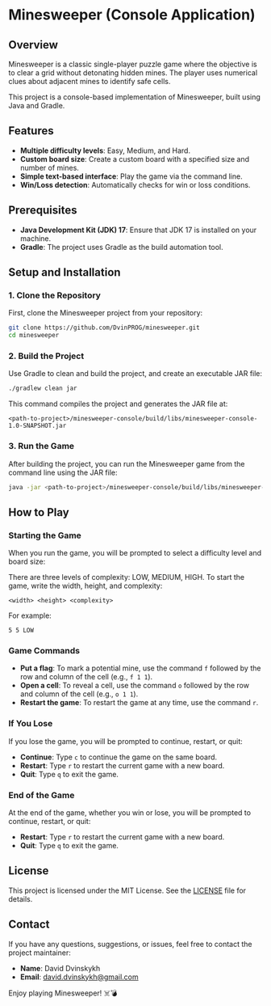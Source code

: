 # Minesweeper (Console Application)

## Overview
Minesweeper is a classic single-player puzzle game where the objective is to clear a grid without detonating hidden mines. The player uses numerical clues about adjacent mines to identify safe cells.

This project is a console-based implementation of Minesweeper, built using Java and Gradle.

## Features
- **Multiple difficulty levels**: Easy, Medium, and Hard.
- **Custom board size**: Create a custom board with a specified size and number of mines.
- **Simple text-based interface**: Play the game via the command line.
- **Win/Loss detection**: Automatically checks for win or loss conditions.

## Prerequisites
- **Java Development Kit (JDK) 17**: Ensure that JDK 17 is installed on your machine.
- **Gradle**: The project uses Gradle as the build automation tool.

## Setup and Installation

### 1. Clone the Repository
First, clone the Minesweeper project from your repository:

```sh
git clone https://github.com/DvinPROG/minesweeper.git
cd minesweeper
```

### 2. Build the Project
Use Gradle to clean and build the project, and create an executable JAR file:

```sh
./gradlew clean jar
```

This command compiles the project and generates the JAR file at:

```
<path-to-project>/minesweeper-console/build/libs/minesweeper-console-1.0-SNAPSHOT.jar
```

### 3. Run the Game
After building the project, you can run the Minesweeper game from the command line using the JAR file:

```sh
java -jar <path-to-project>/minesweeper-console/build/libs/minesweeper-console-1.0-SNAPSHOT.jar
```

## How to Play

### Starting the Game
When you run the game, you will be prompted to select a difficulty level and board size:

There are three levels of complexity: LOW, MEDIUM, HIGH. To start the game, write the width, height, and complexity:

```
<width> <height> <complexity>
```

For example:

```
5 5 LOW
```

### Game Commands
- **Put a flag**: To mark a potential mine, use the command `f` followed by the row and column of the cell (e.g., `f 1 1`).
- **Open a cell**: To reveal a cell, use the command `o` followed by the row and column of the cell (e.g., `o 1 1`).
- **Restart the game**: To restart the game at any time, use the command `r`.

### If You Lose
If you lose the game, you will be prompted to continue, restart, or quit:

- **Continue**: Type `c` to continue the game on the same board.
- **Restart**: Type `r` to restart the current game with a new board.
- **Quit**: Type `q` to exit the game.

### End of the Game
At the end of the game, whether you win or lose, you will be prompted to continue, restart, or quit:

- **Restart**: Type `r` to restart the current game with a new board.
- **Quit**: Type `q` to exit the game.

## License
This project is licensed under the MIT License. See the [LICENSE](LICENSE) file for details.

## Contact
If you have any questions, suggestions, or issues, feel free to contact the project maintainer:

- **Name**: David Dvinskykh
- **Email**: david.dvinskykh@gmail.com

Enjoy playing Minesweeper! ☠️💣